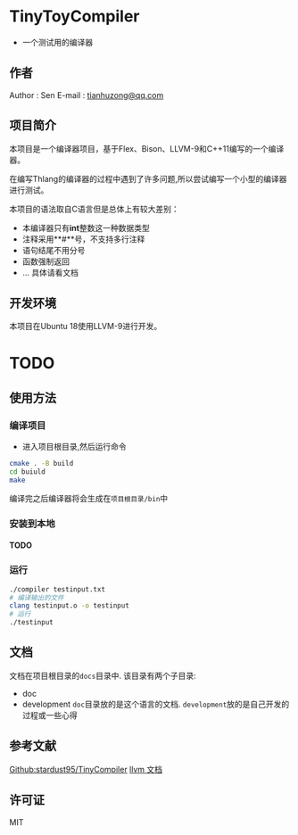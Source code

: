 # TinyToyCompiler
- 一个测试用的编译器

## 作者
Author : Sen
E-mail : tianhuzong@qq.com

## 项目简介
本项目是一个编译器项目，基于Flex、Bison、LLVM-9和C++11编写的一个编译器。

在编写Thlang的编译器的过程中遇到了许多问题,所以尝试编写一个小型的编译器进行测试。

本项目的语法取自C语言但是总体上有较大差别：
- 本编译器只有**int**整数这一种数据类型
- 注释采用**#**号，不支持多行注释
- 语句结尾不用分号
- 函数强制返回
- ...
具体请看文档

## 开发环境
本项目在Ubuntu 18使用LLVM-9进行开发。

# TODO
## 使用方法 
### 编译项目
- 进入项目根目录,然后运行命令
```bash
cmake . -B build
cd buiuld
make
```
编译完之后编译器将会生成在`项目根目录/bin`中
### 安装到本地
#### TODO
### 运行
```bash
./compiler testinput.txt
# 编译输出的文件
clang testinput.o -o testinput
# 运行
./testinput
```

## 文档
文档在项目根目录的`docs`目录中.
该目录有两个子目录:
- doc 
- development
`doc`目录放的是这个语言的文档.
`development`放的是自己开发的过程或一些心得

## 参考文献
[Github:stardust95/TinyCompiler](https://github.com/stardust95/TinyCompiler)
[llvm 文档](https://llvm.org/doxygen/)

## 许可证
MIT